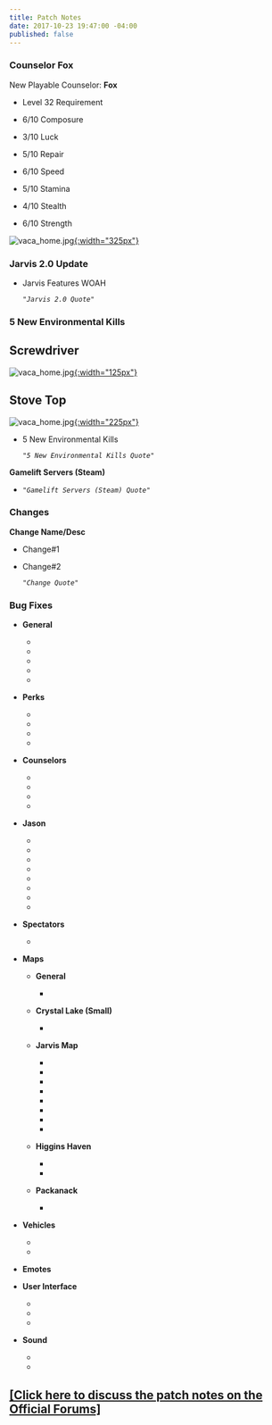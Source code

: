 ```yaml
---
title: Patch Notes
date: 2017-10-23 19:47:00 -04:00
published: false
---
```


### **Counselor Fox**

New Playable Counselor: **Fox**

* Level 32 Requirement

* 6/10 Composure

* 3/10 Luck

* 5/10 Repair

* 6/10 Speed

* 5/10 Stamina

* 4/10 Stealth

* 6/10 Strength

![vaca_home.jpg](/uploads/Jarvis%20Map.jpg)[{:width="325px"}](http://f13game.com/uploads/Jarvis%20Map.jpg)


### **Jarvis 2.0 Update**

* Jarvis Features WOAH

  *`"Jarvis 2.0 Quote"`*

### **5 New Environmental Kills**

## **Screwdriver**

![vaca_home.jpg](/uploads/Jarvis%20Map.jpg)[{:width="125px"}](http://f13game.com/uploads/Jarvis%20Map.jpg)

## **Stove Top**

![vaca_home.jpg](/uploads/Jarvis%20Map.jpg)[{:width="225px"}](http://f13game.com/uploads/Jarvis%20Map.jpg)

* 5 New Environmental Kills

  *`"5 New Environmental Kills Quote"`*

**Gamelift Servers (Steam)**

* *`"Gamelift Servers (Steam) Quote"`*

### **Changes**

**Change Name/Desc**

* Change#1

* Change#2

  *`"Change Quote"`*

### **Bug Fixes**

* **General**

  * 

  * 

  * 

  * 

  * 

* **Perks**

  * 

  * 

  * 

  * 

* **Counselors**

  * 

  * 

  * 

  * 

* **Jason**

  * 

  * 

  * 

  * 

  * 

  * 

  * 

  * 

* **Spectators**

  * 

* **Maps**

  * **General**

    * 

  * **Crystal Lake (Small)**

    * 

  * **Jarvis Map**

    * 

    * 

    * 

    * 

    * 

    * 

    * 

    * 

  * **Higgins Haven**

    * 

    * 

  * **Packanack**

    * 

* **Vehicles**

  * 

  * 

* **Emotes**

* **User Interface**

  * 

  * 

  * 

* **Sound**

  * 

  * 

## [\[Click here to discuss the patch notes on the Official Forums\]](Link)